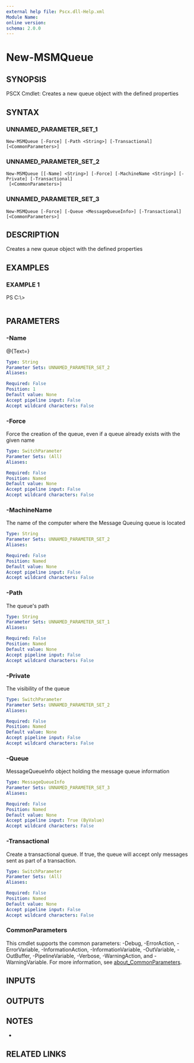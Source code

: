 ```yaml
---
external help file: Pscx.dll-Help.xml
Module Name:
online version:
schema: 2.0.0
---
```


# New-MSMQueue

## SYNOPSIS
PSCX Cmdlet: Creates a new queue object with the defined properties

## SYNTAX

### UNNAMED_PARAMETER_SET_1
```
New-MSMQueue [-Force] [-Path <String>] [-Transactional] [<CommonParameters>]
```

### UNNAMED_PARAMETER_SET_2
```
New-MSMQueue [[-Name] <String>] [-Force] [-MachineName <String>] [-Private] [-Transactional]
 [<CommonParameters>]
```

### UNNAMED_PARAMETER_SET_3
```
New-MSMQueue [-Force] [-Queue <MessageQueueInfo>] [-Transactional] [<CommonParameters>]
```

## DESCRIPTION
Creates a new queue object with the defined properties

## EXAMPLES

### EXAMPLE 1
PS C:\\\>

```

```

## PARAMETERS

### -Name
@{Text=}

```yaml
Type: String
Parameter Sets: UNNAMED_PARAMETER_SET_2
Aliases:

Required: False
Position: 1
Default value: None
Accept pipeline input: False
Accept wildcard characters: False
```

### -Force
Force the creation of the queue, even if a queue already exists with the given name

```yaml
Type: SwitchParameter
Parameter Sets: (All)
Aliases:

Required: False
Position: Named
Default value: None
Accept pipeline input: False
Accept wildcard characters: False
```

### -MachineName
The name of the computer where the Message Queuing queue is located

```yaml
Type: String
Parameter Sets: UNNAMED_PARAMETER_SET_2
Aliases:

Required: False
Position: Named
Default value: None
Accept pipeline input: False
Accept wildcard characters: False
```

### -Path
The queue's path

```yaml
Type: String
Parameter Sets: UNNAMED_PARAMETER_SET_1
Aliases:

Required: False
Position: Named
Default value: None
Accept pipeline input: False
Accept wildcard characters: False
```

### -Private
The visibility of the queue

```yaml
Type: SwitchParameter
Parameter Sets: UNNAMED_PARAMETER_SET_2
Aliases:

Required: False
Position: Named
Default value: None
Accept pipeline input: False
Accept wildcard characters: False
```

### -Queue
MessageQueueInfo object holding the message queue information

```yaml
Type: MessageQueueInfo
Parameter Sets: UNNAMED_PARAMETER_SET_3
Aliases:

Required: False
Position: Named
Default value: None
Accept pipeline input: True (ByValue)
Accept wildcard characters: False
```

### -Transactional
Create a transactional queue.
If true, the queue will accept only messages sent as part of a transaction.

```yaml
Type: SwitchParameter
Parameter Sets: (All)
Aliases:

Required: False
Position: Named
Default value: None
Accept pipeline input: False
Accept wildcard characters: False
```

### CommonParameters
This cmdlet supports the common parameters: -Debug, -ErrorAction, -ErrorVariable, -InformationAction, -InformationVariable, -OutVariable, -OutBuffer, -PipelineVariable, -Verbose, -WarningAction, and -WarningVariable. For more information, see [about_CommonParameters](http://go.microsoft.com/fwlink/?LinkID=113216).

## INPUTS

## OUTPUTS

## NOTES
*

## RELATED LINKS

